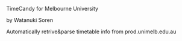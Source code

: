 TimeCandy for Melbourne University

by Watanuki Soren

Automatically retrive&parse timetable info from prod.unimelb.edu.au

